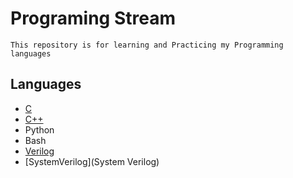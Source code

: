 # Programing Stream

`This repository is for learning and Practicing my Programming languages`

## Languages

- [C](C)
- [C++](C++)
- Python
- Bash
- [Verilog](Verilog)
- [SystemVerilog](System Verilog)